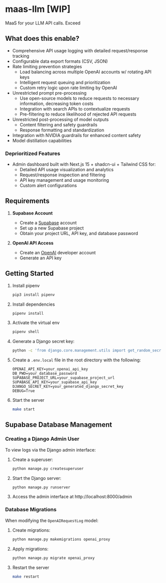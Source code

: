 # maas-llm [WIP]

MaaS for your LLM API calls. Exceed

## What does this enable?

  - Comprehensive API usage logging with detailed request/response tracking
  - Configurable data export formats (CSV, JSON)
  - Rate limiting prevention strategies
    - Load balancing across multiple OpenAI accounts w/ rotating API keys
    - Intelligent request queuing and prioritization
    - Custom retry logic upon rate limiting by OpenAI
- Unrestricted prompt pre-processing
  - Use open-source models to reduce requests to necessary information, decreasing token costs
  - Integration with search APIs to contextualize requests
  - Pre-filtering to reduce likelihood of rejected API requests
- Unrestricted post-processing of model outputs
  - Content filtering and safety guardrails
  - Response formatting and standardization
- Integration with NVIDIA guardrails for enhanced content safety
- Model distillation capabilities

### Deprioritized Features

- Admin dashboard built with Next.js 15 + shadcn-ui + Tailwind CSS for:
  - Detailed API usage visualization and analytics
  - Request/response inspection and filtering
  - API key management and usage monitoring
  - Custom alert configurations

## Requirements

1. **Supabase Account**
   - Create a [Supabase](https://supabase.com) account
   - Set up a new Supabase project
   - Obtain your project URL, API key, and database password

2. **OpenAI API Access**
   - Create an [OpenAI](https://openai.com/api/) developer account
   - Generate an API key

## Getting Started

1. Install pipenv
   ```bash
   pip3 install pipenv
   ```

2. Install dependencies
   ```bash
   pipenv install
   ```

3. Activate the virtual env
   ```bash
   pipenv shell
   ```

4. Generate a Django secret key:
   ```bash
   python -c 'from django.core.management.utils import get_random_secret_key; print(get_random_secret_key())'   
   ```

5. Create a `.env.local` file in the root directory with the following:
   ```
   OPENAI_API_KEY=your_openai_api_key
   DB_PWD=your_database_password
   SUPABASE_PROJECT_URL=your_supabase_project_url
   SUPABASE_API_KEY=your_supabase_api_key
   DJANGO_SECRET_KEY=your_generated_django_secret_key
   DEBUG=True
   ```
6. Start the server
   ```bash
   make start
   ```

## Supabase Database Management

### Creating a Django Admin User

To view logs via the Django admin interface:

1. Create a superuser:
   ```bash
   python manage.py createsuperuser
   ```

2. Start the Django server:
   ```bash
   python manage.py runserver
   ```

3. Access the admin interface at http://localhost:8000/admin

### Database Migrations

When modifying the `OpenAIRequestLog` model:

1. Create migrations:
   ```bash
   python manage.py makemigrations openai_proxy
   ```

2. Apply migrations:
   ```bash
   python manage.py migrate openai_proxy
   ```

4. Restart the server
   ```bash
   make restart
   ```
